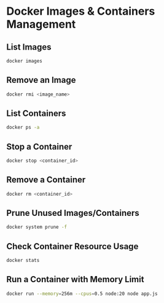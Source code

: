 # Docker Images & Containers Management

## List Images
```sh
docker images
```

## Remove an Image
```sh
docker rmi <image_name>
```

## List Containers
```sh
docker ps -a
```

## Stop a Container
```sh
docker stop <container_id>
```

## Remove a Container
```sh
docker rm <container_id>
```

## Prune Unused Images/Containers
```sh
docker system prune -f
```

## Check Container Resource Usage
```sh
docker stats
```

## Run a Container with Memory Limit
```sh
docker run --memory=256m --cpus=0.5 node:20 node app.js
```

